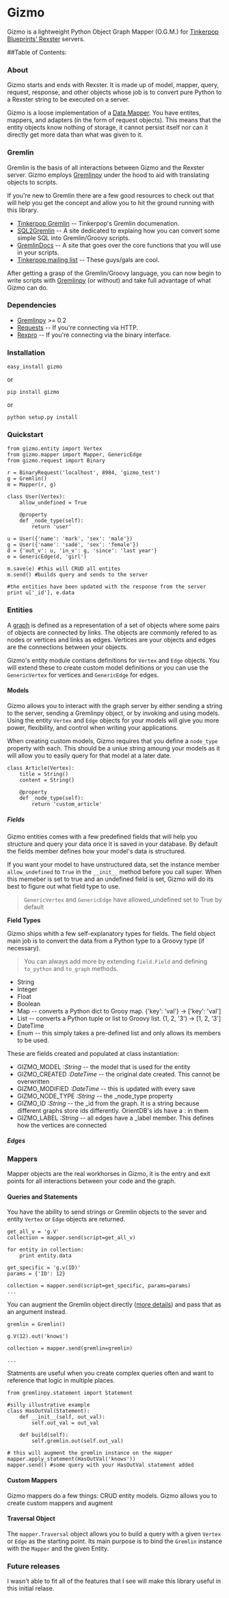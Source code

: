 Gizmo
=====

Gizmo is a lightweight Python Object Graph Mapper (O.G.M.) for [Tinkerpop Blueprints' Rexster](http://www.tinkerpop.com) servers. 

##Table of Contents:


### About

Gizmo starts and ends with Rexster. It is made up of model, mapper, query, request, response, and other objects whose job is to convert pure Python to a Rexster string to be executed on a server.

Gizmo is a loose implementation of a [Data Mapper](). You have entites, mappers, and adapters (in the form of request objects). This means that the entity objects know nothing of storage, it cannot persist itself nor can it directly get more data than what was given to it. 

### Gremlin

Gremlin is the basis of all interactions between Gizmo and the Rexster server. Gizmo employs [Gremlinpy](https://github.com/emehrkay/gremlinpy) under the hood to aid with translating objects to scripts. 

If you're new to Gremlin there are a few good resources to check out that will help you get the concept and allow you to hit the ground running with this library.

* [Tinkerpop Gremlin](https://github.com/tinkerpop/gremlin/wiki) -- Tinkerpop's Gremlin documenation.
* [SQL2Gremlin](http://sql2gremlin.com) -- A site dedicated to explaing how you can convert some simple SQL into Gremlin/Groovy scripts.
* [GremlinDocs](http://gremlindocs.com) -- A site that goes over the core functions that you will use in your scripts.
* [Tinkerpop mailing list](https://groups.google.com/forum/#!forum/gremlin-users) -- These guys/gals are cool. 

After getting a grasp of the Gremlin/Groovy language, you can now begin to write scripts with [Gremlinpy](https://github.com/emehrkay/gremlinpy) (or without) and take full advantage of what Gizmo can do.

### Dependencies

* [Gremlinpy](https://github.com/emehrkay/gremlinpy) >= 0.2
* [Requests](http://docs.python-requests.org/en/latest/) -- If you're connecting via HTTP.
* [Rexpro](https://pypi.python.org/pypi/rexpro/) -- If you're connecting via the binary interface.

### Installation

    easy_install gizmo

or 

    pip install gizmo

or

    python setup.py install


### Quickstart

    from gizmo.entity import Vertex
    from gizmo.mapper import Mapper, GenericEdge
    from gizmo.request import Binary
    
    r = BinaryRequest('localhost', 8984, 'gizmo_test')
    g = Gremlin()
    m = Mapper(r, g)
    
    class User(Vertex):
        allow_undefined = True
            
        @property
        def _node_type(self):
        	return 'user'
        	
    u = User({'name': 'mark', 'sex': 'male'})
    g = User({'name': 'sadé', 'sex': 'female'})
    d = {'out_v': u, 'in_v': g, 'since': 'last year'}
    e = GenericEdge(d, 'girl')
    
    m.save(e) #this will CRUD all entites
    m.send() #builds query and sends to the server
    
    #the entities have been updated with the response from the server
    print u['_id'], e.data

### Entities

A [graph](http://en.wikipedia.org/wiki/Graph_(mathematics)) is defined as a representation of a set of objects where some pairs of objects are connected by links. The objects are commonly refered to as nodes or vertices and links as edges. Vertices are your objects and edges are the connections between your objects. 

Gizmo's entity module contians definitions for `Vertex` and `Edge` objects. You will extend these to create custom model definitions or you can use the `GenericVertex` for vertices and `GenericEdge` for edges.

#### Models

Gizmo allows you to interact with the graph server by either sending a string to the server, sending a Gremlinpy object, or by invoking and using models. Using the entity `Vertex` and `Edge` objects for your models will give you more power, flexibility, and control when writing your applications.

When creating custom models, Gizmo requires that you define a `node_type` property with each. This should be a uniue string amoung your models as it will allow you to easily query for that model at a later date. 

    class Article(Vertex):
        title = String()
        content = String()
            
        @property
        def _node_type(self):
            return 'custom_article'

    
##### Fields

Gizmo entities comes with a few predefined fields that will help you structure and query your data once it is saved in your database. By default the fields member defines how your model's data is structured. 

If you want your model to have unstructured data, set the instance member `allow_undefined` to `True` in the `__init__` method before you call super. When this memeber is set to true and an undefined field is set, Gizmo will do its best to figure out what field type to use. 

> `GenericVertex` and `GenericEdge` have allowed_undefined set to True by default

**Field Types**

Gizmo ships whith a few self-explanatory types for fields. The field object main job is to convert the data from a Python type to a Groovy type (if necessary). 

> You can always add more by extending `field.Field` and defining `to_python` and `to_graph` methods.

* String
* Integer
* Float
* Boolean
* Map -- converts a Python dict to Grooy map. {'key': 'val'} -> ['key': 'val']
* List -- converts a Python tuple or list to Groovy list. (1, 2, '3') -> [1, 2, '3']
* DateTime
* Enum -- this simply takes a pre-defined list and only allows its members to be used.

These are fields created and populated at class instantiation:

* GIZMO_MODEL _:String_ -- the model that is used for the entity
* GIZMO_CREATED _:DateTime_ -- the original date created. This cannot be overwritten
* GIZMO_MODIFIED _:DateTime_ -- this is updated with every save
* GIZMO_NODE_TYPE _:String_ -- the \_node_type property
* GIZMO_ID _:String_ -- the _id from the graph. It is a string because different graphs store ids differently. OrientDB's ids have a : in them
* GIZMO_LABEL _:String_ -- all edges have a _label member. This defines how the vertices are connected


##### Edges

### Mappers

Mapper objects are the real workhorses in Gizmo, it is the entry and exit points for all interactions between your code and the graph. 

#### Queries and Statements

You have the ability to send strings or Gremlin objects to the sever and entity `Vertex` or `Edge` objects are returned. 

    get_all_v = 'g.V'
    collection = mapper.send(script=get_all_v)
    
    for entity in collection:
        print entity.data
        
    get_specific = 'g.v(ID)'
    params = {'ID': 12}
    
    collection = mapper.send(script=get_specific, params=params)
    ...
  
You can augment the Gremlin object directly ([more details](https://github.com/emehrkay/gremlinpy)) and pass that as an argument instead.

    gremlin = Gremlin()
    
    g.V(12).out('knows')
    
    collection = mapper.send(gremlin=gremlin)
    
    ...
    
Statments are useful when you create complex queries often and want to reference that logic in multiple places.

    from gremlinpy.statement import Statement
    
    #silly illustrative example
    class HasOutVal(Statement):
        def __init__(self, out_val):
            self.out_val = out_val
         
        def build(self):
            self.gremlin.out(self.out_val)
    
    # this will augment the gremlin instance on the mapper
    mapper.apply_statement(HasOutVal('knows'))
    mapper.send() #some query with your HasOutVal statement added

#### Custom Mappers

Gizmo mappers do a few things: CRUD entity models. Gizmo allows you to create custom mappers and augment 

#### Traversal Object

The `mapper.Traversal` object allows you to build a query with a given `Vertex` or `Edge` as the starting point. Its main purpose is to bind the `Gremlin` instance with the `Mapper` and the given Entity.

### Future releases

I wasn't able to fit all of the features that I see will make this library useful in this initial relase.

